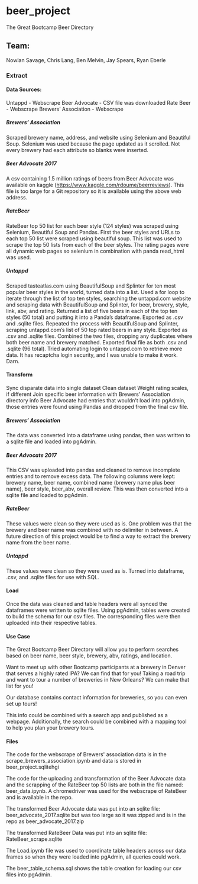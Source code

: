 # beer_project

The Great Bootcamp Beer Directory


## Team:
Nowlan Savage, Chris Lang, Ben Melvin, Jay Spears, Ryan Eberle 

### Extract

#### Data Sources:
Untappd - Webscrape
Beer Advocate - CSV file was downloaded
Rate Beer - Webscrape
Brewers’ Association - Webscrape 

##### Brewers’ Association
Scraped brewery name, address, and website using Selenium and Beautiful Soup.  Selenium was used because the page updated as it scrolled.   Not every brewery had each attribute so blanks were inserted.

##### Beer Advocate 2017
A csv containing 1.5 million ratings of beers from Beer Advocate was available on kaggle (https://www.kaggle.com/rdoume/beerreviews). This file is too large for a Git repository so it is available using the above web address.

##### RateBeer
RateBeer top 50 list for each beer style (124 styles) was scraped using Selenium, Beautiful Soup and Pandas. First the beer styles and URLs to each top 50 list were scraped using beautiful soup. This list was used to scrape the top 50 lists from each of the beer styles. The rating pages were all dynamic web pages so selenium in combination with panda read_html was used.

##### Untappd
Scraped tasteatlas.com using BeautifulSoup and Splinter for ten most popular beer styles in the world, turned data into a list.  Used a for loop to iterate through the list of top ten styles, searching the untappd.com website and scraping data with BeautifulSoup and Splinter, for beer, brewery, style, link, abv, and rating.  Returned a list of five beers in each of the top ten styles (50 total) and putting it into a Panda’s dataframe.  Exported as .csv and .sqlite files.  Repeated the process with BeautifulSoup and Splinter, scraping untappd.com’s list of 50 top rated beers in any style.  Exported as .csv and .sqlite files. Combined the two files, dropping any duplicates where both beer name and brewery matched.  Exported final file as both .csv and .sqlite (96 total).  Tried automating login to untappd.com to retrieve more data.  It has recaptcha login security, and I was unable to make it work.  Darn.



#### Transform

Sync disparate data into single dataset
Clean dataset
Weight rating scales, if different
Join specific beer information with Brewers’ Association directory info
Beer Advocate had entries that wouldn’t load into pgAdmin, those entries were found using Pandas and dropped from the final csv file. 


##### Brewers’ Association
The data was converted into a dataframe using pandas, then was written to a sqlite file and loaded into pgAdmin.

##### Beer Advocate 2017
This CSV was uploaded into pandas and cleaned to remove incomplete entries and to remove excess data. The following columns were kept: brewery name, beer name, combined name (brewery name plus beer name), beer style, beer_abv, overall review. This was then converted into a sqlite file and loaded to pgAdmin.

##### RateBeer
These values were clean so they were used as is. One problem was that the brewery and beer name was combined with no delimiter in between. A future direction of this project would be to find a way to extract the brewery name from the beer name.

##### Untappd
These values were clean so they were used as is. Turned into dataframe, .csv, and .sqlite files for use with SQL.


#### Load

Once the data was cleaned and table headers were all synced the dataframes were written to sqlite files. Using pgAdmin, tables were created to build the schema for our csv files. The corresponding files were then uploaded into their respective tables. 




#### Use Case

The Great Bootcamp Beer Directory will allow you to perform searches based on beer name, beer style, brewery, abv, ratings, and location.  

Want to meet up with other Bootcamp participants at a brewery in Denver that serves a highly rated IPA?  We can find that for you!  Taking a road trip and want to tour a number of breweries in New Orleans?  We can make that list for you!  

Our database contains contact information for breweries, so you can even set up tours!

This info could be combined with a search app and published as a webpage.  Additionally, the search could be combined with a mapping tool to help you plan your brewery tours.

#### Files
The code for the webscrape of Brewers' association data is in the scrape_brewers_association.ipynb and data is stored in beer_project.sqlitehgi

The code for the uploading and transformation of the Beer Advocate data and the scrapping of the RateBeer top 50 lists are both in the file named: beer_data.ipynb. A chromedriver was used for the webscrape of RateBeer and is available in the repo. 

The transformed Beer Advocate data was put into an sqlite file: beer_advocate_2017.sqlite but was too large so it was zipped and is in the repo as beer_advocate_2017.zip

The transformed RateBeer Data was put into an sqlite file: RateBeer_scrape.sqlite

The Load.ipynb file was used to coordinate table headers across our data frames so when they were loaded into pgAdmin, all queries could work. 

The beer_table_schema.sql shows the table creation for loading our csv files into pgAdmin. 



